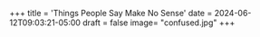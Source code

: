 +++
title = 'Things People Say Make No Sense'
date = 2024-06-12T09:03:21-05:00
draft = false
image= "confused.jpg"
+++

